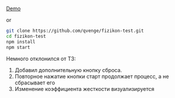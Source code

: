[Demo](https://qvenge.github.io/fizikon/index.html)

or

```bash
git clone https://github.com/qvenge/fizikon-test.git
cd fizikon-test
npm install
npm start
```

Немного отклонился от ТЗ:

1. Добавил дополнительную кнопку сброса.
2. Повторное нажатие кнопки старт продолжает процесс, а не сбрасывает его
3. Изменение коэффициента жесткости визуализируется
